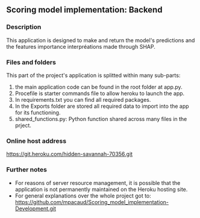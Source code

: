 ## Scoring model implementation: Backend

### Description

This application is designed to make and return the model's predictions and the features importance interpréations made through SHAP.


### Files and folders

This part of the project's application is splitted within many sub-parts:
1. the main application code can be found in the root folder at app.py.
2. Procefile is starter commands file to allow heroku to launch the app.
3. In requirements.txt you can find all required packages.
4. In the Exports folder are stored all required data to import into the app for its functioning.
5. shared_functions.py: Python function shared across many files in the prject.


### Online host address

https://git.heroku.com/hidden-savannah-70356.git


### Further notes

- For reasons of server resource management, it is possible that the application is not permanently maintained on the Heroku hosting site.
- For general explanations over the whole project got to: https://github.com/mpacaud/Scoring_model_implementation-Development.git
